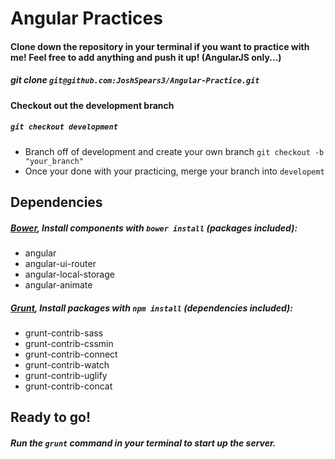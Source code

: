 # Angular Practices
#### Clone down the repository in your terminal if you want to practice with me! Feel free to add anything and push it up! (AngularJS only...)
##### git clone `git@github.com:JoshSpears3/Angular-Practice.git`

#### Checkout out the development branch
##### `git checkout development`
 - Branch off of development and create your own branch `git checkout -b "your_branch"`
 - Once your done with your practicing, merge your branch into `developemt`

## Dependencies
##### [Bower](http://bower.io/), Install components with `bower install` (packages included):
 - angular
 - angular-ui-router
 - angular-local-storage
 - angular-animate

##### [Grunt](http://gruntjs.com/), Install packages with `npm install` (dependencies included):
- grunt-contrib-sass
- grunt-contrib-cssmin
- grunt-contrib-connect
- grunt-contrib-watch
- grunt-contrib-uglify
- grunt-contrib-concat

## Ready to go!
##### Run the `grunt` command in your terminal to start up the server.
